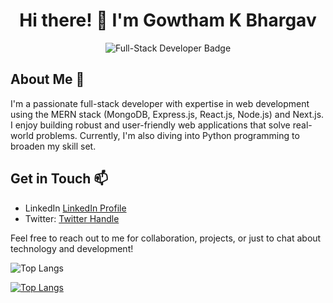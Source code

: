 <div align="center">
  <h1>Hi there! 👋 I'm Gowtham K Bhargav</h1>
  <img src="https://img.shields.io/badge/Full--Stack%20Developer-MERN%20%7C%20Next.js-blueviolet" alt="Full-Stack Developer Badge">
</div>

## About Me 🚀

I'm a passionate full-stack developer with expertise in web development using the MERN stack (MongoDB, Express.js, React.js, Node.js) and Next.js. I enjoy building robust and user-friendly web applications that solve real-world problems. Currently, I'm also diving into Python programming to broaden my skill set.



## Get in Touch 📫

- LinkedIn [LinkedIn Profile](https://linkedin.com/in/gowthamkbhargav)
- Twitter: [Twitter Handle](https://twitter.com/gowthambhargav_)

Feel free to reach out to me for collaboration, projects, or just to chat about technology and development!


![Top Langs](https://github-readme-stats.vercel.app/api/top-langs/?username=gowthambhargav)


[![Top Langs](https://github-readme-stats.vercel.app/api/top-langs/?username=gowthambhargav&layout=pie)](https://github.com/anuraghazra/github-readme-stats)
